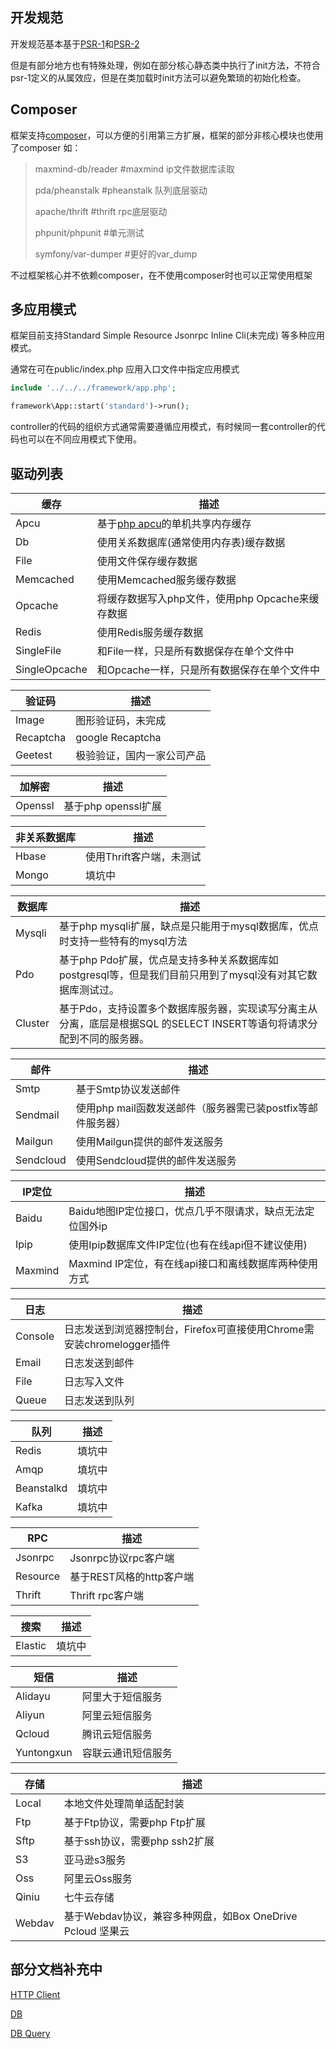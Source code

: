 开发规范
----
开发规范基本基于[PSR-1](http://www.php-fig.org/psr/psr-1)和[PSR-2](http://www.php-fig.org/psr/psr-2)

但是有部分地方也有特殊处理，例如在部分核心静态类中执行了init方法，不符合psr-1定义的从属效应，但是在类加载时init方法可以避免繁琐的初始化检查。

Composer
----
框架支持[composer](https://getcomposer.org)，可以方便的引用第三方扩展，框架的部分非核心模块也使用了composer
如：
> maxmind-db/reader #maxmind ip文件数据库读取
> 
> pda/pheanstalk #pheanstalk 队列底层驱动
> 
> apache/thrift #thrift rpc底层驱动
> 
> phpunit/phpunit #单元测试
> 
> symfony/var-dumper #更好的var_dump

不过框架核心并不依赖composer，在不使用composer时也可以正常使用框架

多应用模式
----
框架目前支持Standard Simple Resource Jsonrpc Inline Cli(未完成) 等多种应用模式。

通常在可在public/index.php 应用入口文件中指定应用模式

```php
include '../../../framework/app.php';

framework\App::start('standard')->run();
```
controller的代码的组织方式通常需要遵循应用模式，有时候同一套controller的代码也可以在不同应用模式下使用。

驱动列表
----
| 缓存 | 描述         
| ----|----
|Apcu | 基于[php apcu](http://pecl.php.net/package/APCu)的单机共享内存缓存
|Db |   使用关系数据库(通常使用内存表)缓存数据
|File | 使用文件保存缓存数据
|Memcached | 使用Memcached服务缓存数据
|Opcache | 将缓存数据写入php文件，使用php Opcache来缓存数据
|Redis | 使用Redis服务缓存数据
|SingleFile | 和File一样，只是所有数据保存在单个文件中
|SingleOpcache | 和Opcache一样，只是所有数据保存在单个文件中

| 验证码 | 描述         
| ----|----
|Image | 图形验证码，未完成
|Recaptcha | google Recaptcha     
|Geetest | 极验验证，国内一家公司产品

| 加解密| 描述         
| ----|----
|Openssl | 基于php openssl扩展 

| 非关系数据库| 描述         
| ----|----
|Hbase | 使用Thrift客户端，未测试
|Mongo | 填坑中

| 数据库 | 描述         
| ----|----
|Mysqli | 基于php mysqli扩展，缺点是只能用于mysql数据库，优点时支持一些特有的mysql方法
|Pdo | 基于php Pdo扩展，优点是支持多种关系数据库如postgresql等，但是我们目前只用到了mysql没有对其它数据库测试过。
|Cluster | 基于Pdo，支持设置多个数据库服务器，实现读写分离主从分离，底层是根据SQL 的SELECT INSERT等语句将请求分配到不同的服务器。

| 邮件 | 描述         
| ----|----
|Smtp | 基于Smtp协议发送邮件
|Sendmail | 使用php mail函数发送邮件（服务器需已装postfix等邮件服务器）
|Mailgun | 使用Mailgun提供的邮件发送服务
|Sendcloud | 使用Sendcloud提供的邮件发送服务 

| IP定位 | 描述         
| ----|----
|Baidu | Baidu地图IP定位接口，优点几乎不限请求，缺点无法定位国外ip
|Ipip | 使用Ipip数据库文件IP定位(也有在线api但不建议使用)
|Maxmind | Maxmind IP定位，有在线api接口和离线数据库两种使用方式

| 日志 | 描述         
| ----|----
|Console | 日志发送到浏览器控制台，Firefox可直接使用Chrome需安装chromelogger插件
|Email |   日志发送到邮件
|File | 日志写入文件
|Queue | 日志发送到队列

| 队列 | 描述         
| ----|----
|Redis | 填坑中
|Amqp |  填坑中
|Beanstalkd | 填坑中
|Kafka | 填坑中

| RPC | 描述         
| ----|----
|Jsonrpc | Jsonrpc协议rpc客户端
|Resource | 基于REST风格的http客户端
|Thrift | Thrift rpc客户端

| 搜索 | 描述         
| ----|----
|Elastic | 填坑中


| 短信 | 描述         
| ----|----
|Alidayu | 阿里大于短信服务
|Aliyun | 阿里云短信服务
|Qcloud | 腾讯云短信服务
|Yuntongxun | 容联云通讯短信服务

| 存储| 描述         
| ----|----
|Local | 本地文件处理简单适配封装
|Ftp | 基于Ftp协议，需要php Ftp扩展
|Sftp | 基于ssh协议，需要php ssh2扩展
|S3 | 亚马逊s3服务
|Oss | 阿里云Oss服务
|Qiniu | 七牛云存储
|Webdav | 基于Webdav协议，兼容多种网盘，如Box OneDrive Pcloud 坚果云 

部分文档补充中
----
[HTTP Client](doc/HTTP_Client.md)

[DB](doc/DB/DB.md)

[DB Query](doc/DB/DB_Query.md)